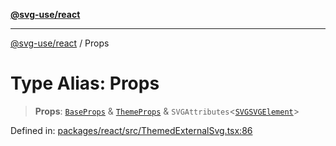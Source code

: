 [**@svg-use/react**](../README.md)

---

[@svg-use/react](../README.md) / Props

# Type Alias: Props

> **Props**: [`BaseProps`](../interfaces/BaseProps.md) &
> [`ThemeProps`](../interfaces/ThemeProps.md) &
> `SVGAttributes`\<[`SVGSVGElement`](https://developer.mozilla.org/docs/Web/API/SVGSVGElement)\>

Defined in:
[packages/react/src/ThemedExternalSvg.tsx:86](https://github.com/fpapado/svg-use/blob/main/packages/react/src/ThemedExternalSvg.tsx#L86)
